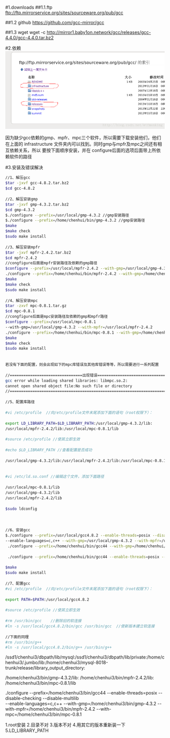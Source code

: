 #1.downloads
##1.1.ftp 
ftp://ftp.mirrorservice.org/sites/sourceware.org/pub/gcc

##1.2 github
https://github.com/gcc-mirror/gcc

##1.3 wget
wget -c http://mirror1.baby1on.network/gcc/releases/gcc-4.4.0/gcc-4.4.0.tar.bz2


#2.依赖
![](res/gcc_download.png)

因为缺少gcc依赖的gmp、mpfr、mpc三个软件，所以需要下载安装他们，他们在上面的
 infrastructure 文件夹内可以找到。同时gmp与mpfr及mpc之间还有相互依赖关系，所以
 要按下面顺序安装，并在 configure后面的选项后面带上所依赖软件的路径
 
#3.安装及错误解决

```bash
//1、解压gcc
$tar -jxvf gcc-4.8.2.tar.bz2
$cd gcc-4.8.2
 
//2、解压安装gmp
$tar -jxvf gmp-4.3.2.tar.bz2
$cd gmp-4.3.2
$./configure --prefix=/usr/local/gmp-4.3.2 //gmp安装路径
$./configure --prefix=/home/chenhui/bin/gmp-4.3.2 //gmp安装路径
$make
$make check
$sudo make install
 
//3、解压安装mpfr
$tar -jxvf mpfr-2.4.2.tar.bz2
$cd mpfr-2.4.2
//congfigure后面是mpfr安装路径及依赖的gmp路径
$configure --prefix=/usr/local/mpfr-2.4.2 --with-gmp=/usr/local/gmp-4.3.2
./configure --prefix=/home/chenhui/bin/mpfr-2.4.2 --with-gmp=/home/chenhui/bin/gmp-4.3.2
$make
$make check
$sudo make install
 
//4、解压安装mpc
$tar -zxvf mpc-0.8.1.tar.gz
$cd mpc-0.8.1
//congfigure后面是mpc安装路径及依赖的gmp和mpfr路径
$configure --prefix=/usr/local/mpc-0.8.1
--with-gmp=/usr/local/gmp-4.3.2 --with-mpfr=/usr/local/mpfr-2.4.2
./configure --prefix=/home/chenhui/bin/mpc-0.8.1 --with-gmp=/home/chenhui/bin/gmp-4.3.2 --with-mpfr=/home/chenhui/bin/mpfr-2.4.2
$make
$make check
$sudo make install
 
 
若没有下面的配置，则会出现如下的mpc库错误及其他库错误等等，所以需要进行一系列配置
 
//================================出现错误======================================
gcc error while loading shared libraries: libmpc.so.2:
cannot open shared object file:No such file or directory
//===============================================================================
 
//5、配置库路径
 
#vi /etc/profile  //向/etc/profile文件末尾添加下面的语句（root权限下）：
 
export LD_LIBRARY_PATH=$LD_LIBRARY_PATH:/usr/local/gmp-4.3.2/lib:
/usr/local/mpfr-2.4.2/lib:/usr/local/mpc-0.8.1/lib
 
#source /etc/profile //使其立即生效
 
#echo $LD_LIBRARY_PATH //查看配置是否成功
 
/usr/local/gmp-4.3.2/lib:/usr/local/mpfr-2.4.2/lib:/usr/local/mpc-0.8.1/lib //显示这个表示成功
 
 
#vi /etc/ld.so.conf //编辑这个文件，添加下面路径
 
/usr/local/mpc-0.8.1/lib
/usr/local/gmp-4.3.2/lib
/usr/local/mpfr-2.4.2/lib
 
$sudo ldconfig
 
 
 
//6、安装gcc
$./configure --prefix=/usr/local/gcc4.8.2 --enable-threads=posix --disable-checking --disable-multilib 
--enable-languages=c,c++ --with-gmp=/usr/local/gmp-4.3.2 --with-mpfr=/usr/local/mpfr-2.4.2 --with-mpc=/usr/local/mpc-0.8.1
 ./configure --prefix=/home/chenhui/bin/gcc44 --with-gmp=/home/chenhui/bin/gmp-4.3.2 --with-mpfr=/home/chenhui/bin/mpfr-2.4.2 --with-mpc=/home/chenhui/bin/mpc-0.8.1
 
 ./configure --prefix=/home/chenhui/bin/gcc44 --enable-threads=posix --disable-checking --disable-multilib   --enable-languages=c,c++ --with-gmp=/home/chenhui/bin/gmp-4.3.2 --with-mpfr=/home/chenhui/bin/mpfr-2.4.2 --with-mpc=/home/chenhui/bin/mpc-0.8.1
 
$make
$sudo make install
 
//7、配置gcc
#vi /etc/profile  //向/etc/profile文件末尾添加下面的语句（root权限下）：
 
export PATH=$PATH:/usr/local/gcc4.8.2
 
#source /etc/profile //使其立即生效
 
#rm /usr/bin/gcc    //删除旧的软连接
#ln -s /usr/local/gcc4.8.2/bin/gcc /usr/bin/gcc  //使新版本建立软连接
 
//下面的同理
#rm /usr/bin/g++
#ln -s /usr/local/gcc4.8.2/bin/g++ /usr/bin/g++
```
 
/ssd1/chenhui3/dbpath/lib/mysql:/ssd1/chenhui3/dbpath/lib/private:/home/chenhui3/.jumbo/lib:/home/chenhui3/mysql-8018-trunk/release/library_output_directory:

/home/chenhui3/bin/gmp-4.3.2/lib:
/home/chenhui3/bin/mpfr-2.4.2/lib:
/home/chenhui3/bin/mpc-0.8.1/lib


./configure --prefix=/home/chenhui3/bin/gcc44 --enable-threads=posix --disable-checking --disable-multilib   
--enable-languages=c,c++ --with-gmp=/home/chenhui3/bin/gmp-4.3.2 --with-mpfr=/home/chenhui3/bin/mpfr-2.4.2 --with-mpc=/home/chenhui3/bin/mpc-0.8.1 



1.root安装
2.目录不对
3.版本不对
4.用其它的版本重新装一下
5.LD_LIBRARY_PATH